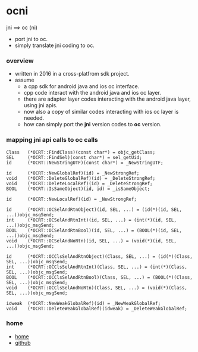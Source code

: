 # ocni
jni ==> oc (ni)

* port jni to oc.
* simply translate jni coding to oc.

### overview
* written in 2016 in a cross-platfrom sdk project.
* assume
  * a cpp sdk for android java and ios oc interface.
  * cpp code interact with the android java and ios oc layer.
  * there are adapter layer codes interacting with the android java layer, using jni apis.
  * now also a copy of similar codes interacting with ios oc layer is needed.
  * how can simply port the **jni** version codes to **oc** version.

### mapping jni api calls to oc calls
```
Class   (*OCRT::FindClass)(const char*) = objc_getClass;
SEL     (*OCRT::FindSel)(const char*) = sel_getUid;
id      (*OCRT::NewStringUTF)(const char*) = _NewStringUTF;

id      (*OCRT::NewGlobalRef)(id) = _NewStrongRef;
void    (*OCRT::DeleteGlobalRef)(id) = _DeleteStrongRef;
void    (*OCRT::DeleteLocalRef)(id) = _DeleteStrongRef;
BOOL    (*OCRT::IsSameObject)(id, id) = _isSameObject;

id      (*OCRT::NewLocalRef)(id) = _NewStrongRef;

id      (*OCRT::OCSelAndRtnObject)(id, SEL, ...) = (id(*)(id, SEL, ...))objc_msgSend;
int     (*OCRT::OCSelAndRtnInt)(id, SEL, ...) = (int(*)(id, SEL, ...))objc_msgSend;
BOOL    (*OCRT::OCSelAndRtnBool)(id, SEL, ...) = (BOOL(*)(id, SEL, ...))objc_msgSend;
void    (*OCRT::OCSelAndNoRtn)(id, SEL, ...) = (void(*)(id, SEL, ...))objc_msgSend;

id      (*OCRT::OCClsSelAndRtnObject)(Class, SEL, ...) = (id(*)(Class, SEL, ...))objc_msgSend;
int     (*OCRT::OCClsSelAndRtnInt)(Class, SEL, ...) = (int(*)(Class, SEL, ...))objc_msgSend;
BOOL    (*OCRT::OCClsSelAndRtnBool)(Class, SEL, ...) = (BOOL(*)(Class, SEL, ...))objc_msgSend;
void    (*OCRT::OCClsSelAndNoRtn)(Class, SEL, ...) = (void(*)(Class, SEL, ...))objc_msgSend;

idweak  (*OCRT::NewWeakGlobalRef)(id) = _NewWeakGlobalRef;
void    (*OCRT::DeleteWeakGlobalRef)(idweak) = _DeleteWeakGlobalRef;
```

### home
* [home](http://www.cnblogs.com/bbqzsl)
* [github](https://github.com/bbqz007)

